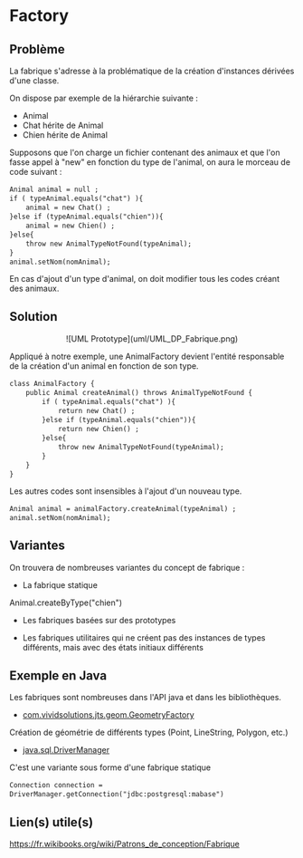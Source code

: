 
# Factory

## Problème

La fabrique s'adresse à la problématique de la création d'instances dérivées d'une classe.

On dispose par exemple de la hiérarchie suivante :

* Animal
* Chat hérite de Animal
* Chien hérite de Animal

Supposons que l'on charge un fichier contenant des animaux et que l'on fasse appel à "new" en fonction du type de l'animal, on aura le morceau de code suivant :

```
Animal animal = null ;
if ( typeAnimal.equals("chat") ){
    animal = new Chat() ;
}else if (typeAnimal.equals("chien")){
    animal = new Chien() ;
}else{
    throw new AnimalTypeNotFound(typeAnimal);
}
animal.setNom(nomAnimal);
```

En cas d'ajout d'un type d'animal, on doit modifier tous les codes créant des animaux.


## Solution

<div style="text-align: center">
![UML Prototype](uml/UML_DP_Fabrique.png)
</div>

Appliqué à notre exemple, une AnimalFactory devient l'entité responsable de
la création d'un animal en fonction de son type.


```
class AnimalFactory {
    public Animal createAnimal() throws AnimalTypeNotFound {
        if ( typeAnimal.equals("chat") ){
            return new Chat() ;
        }else if (typeAnimal.equals("chien")){
            return new Chien() ;
        }else{
            throw new AnimalTypeNotFound(typeAnimal);
        }
    }
}
```

Les autres codes sont insensibles à l'ajout d'un nouveau type.

```
Animal animal = animalFactory.createAnimal(typeAnimal) ;
animal.setNom(nomAnimal);
```

## Variantes

On trouvera de nombreuses variantes du concept de fabrique :

* La fabrique statique

Animal.createByType("chien")

* Les fabriques basées sur des prototypes

* Les fabriques utilitaires qui ne créent pas des instances de types différents, mais avec des états initiaux différents


## Exemple en Java

Les fabriques sont nombreuses dans l'API java et dans les bibliothèques.

* [com.vividsolutions.jts.geom.GeometryFactory](http://www.vividsolutions.com/jts/javadoc/com/vividsolutions/jts/geom/GeometryFactory.html)

Création de géométrie de différents types (Point, LineString, Polygon, etc.)

* [java.sql.DriverManager](https://docs.oracle.com/javase/7/docs/api/java/sql/DriverManager.html)

C'est une variante sous forme d'une fabrique statique

```
Connection connection = DriverManager.getConnection("jdbc:postgresql:mabase")
```

## Lien(s) utile(s)

https://fr.wikibooks.org/wiki/Patrons_de_conception/Fabrique
